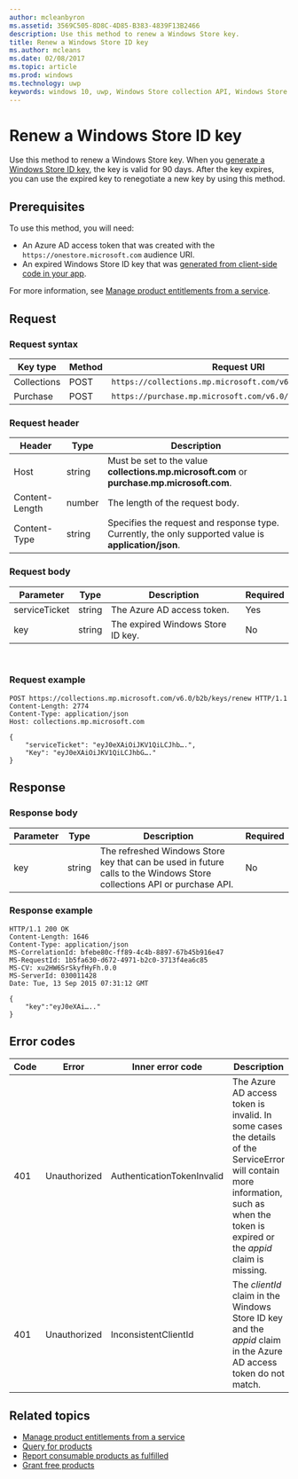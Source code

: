 ---author: mcleanbyronms.assetid: 3569C505-8D8C-4D85-B383-4839F13B2466description: Use this method to renew a Windows Store key.title: Renew a Windows Store ID keyms.author: mcleansms.date: 02/08/2017ms.topic: articlems.prod: windowsms.technology: uwpkeywords: windows 10, uwp, Windows Store collection API, Windows Store purchase API, Windows Store ID key, renew---# Renew a Windows Store ID keyUse this method to renew a Windows Store key. When you [generate a Windows Store ID key](view-and-grant-products-from-a-service.md#step-4), the key is valid for 90 days. After the key expires, you can use the expired key to renegotiate a new key by using this method.## PrerequisitesTo use this method, you will need:* An Azure AD access token that was created with the `https://onestore.microsoft.com` audience URI.* An expired Windows Store ID key that was [generated from client-side code in your app](view-and-grant-products-from-a-service.md#step-4).For more information, see [Manage product entitlements from a service](view-and-grant-products-from-a-service.md).## Request### Request syntax| Key type    | Method | Request URI                                              ||-------------|--------|----------------------------------------------------------|| Collections | POST   | ```https://collections.mp.microsoft.com/v6.0/b2b/keys/renew``` || Purchase    | POST   | ```https://purchase.mp.microsoft.com/v6.0/b2b/keys/renew```    |<span/>### Request header| Header         | Type   | Description                                                                                           ||----------------|--------|-------------------------------------------------------------------------------------------------------|| Host           | string | Must be set to the value **collections.mp.microsoft.com** or **purchase.mp.microsoft.com**.           || Content-Length | number | The length of the request body.                                                                       || Content-Type   | string | Specifies the request and response type. Currently, the only supported value is **application/json**. |<span/>### Request body| Parameter     | Type   | Description                       | Required ||---------------|--------|-----------------------------------|----------|| serviceTicket | string | The Azure AD access token.        | Yes      || key           | string | The expired Windows Store ID key. | No       |<span/> ### Request example```syntaxPOST https://collections.mp.microsoft.com/v6.0/b2b/keys/renew HTTP/1.1Content-Length: 2774Content-Type: application/jsonHost: collections.mp.microsoft.com{    "serviceTicket": "eyJ0eXAiOiJKV1QiLCJhb….",    "Key": "eyJ0eXAiOiJKV1QiLCJhbG…."}```## Response### Response body| Parameter | Type   | Description                                                                                                            | Required ||-----------|--------|------------------------------------------------------------------------------------------------------------------------|----------|| key       | string | The refreshed Windows Store key that can be used in future calls to the Windows Store collections API or purchase API. | No       |<span/>### Response example```syntaxHTTP/1.1 200 OKContent-Length: 1646Content-Type: application/jsonMS-CorrelationId: bfebe80c-ff89-4c4b-8897-67b45b916e47MS-RequestId: 1b5fa630-d672-4971-b2c0-3713f4ea6c85MS-CV: xu2HW6SrSkyfHyFh.0.0MS-ServerId: 030011428Date: Tue, 13 Sep 2015 07:31:12 GMT{    "key":"eyJ0eXAi….."}```## Error codes| Code | Error        | Inner error code           | Description                                                                                                                                                                           ||------|--------------|----------------------------|---------------------------------------------------------------------------------------------------------------------------------------------------------------------------------------|| 401  | Unauthorized | AuthenticationTokenInvalid | The Azure AD access token is invalid. In some cases the details of the ServiceError will contain more information, such as when the token is expired or the *appid* claim is missing. || 401  | Unauthorized | InconsistentClientId       | The *clientId* claim in the Windows Store ID key and the *appid* claim in the Azure AD access token do not match.                                                                     |<span/>## Related topics* [Manage product entitlements from a service](view-and-grant-products-from-a-service.md)* [Query for products](query-for-products.md)* [Report consumable products as fulfilled](report-consumable-products-as-fulfilled.md)* [Grant free products](grant-free-products.md)